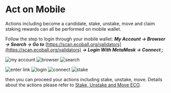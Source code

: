 # Act on Mobile

Actions including become a candidate, stake, unstake, move and claim staking rewards can all be performed on mobile wallet.

Follow the step to login through your mobile wallet: _**My Account → Browser → Search → Go to**_ [https://scan.ecoball.org/validators](https://scan.ecoball.org/validators) _**→ Login With MetaMask → Connect ;**_

![my account](../../.gitbook/assets/0.jpg) ![browser](../../.gitbook/assets/-2.jpg) ![search](../../.gitbook/assets/-1.jpg)

![enter link](../../.gitbook/assets/0.55.jpg) ![login](../../.gitbook/assets/1.jpg) ![connect](../../.gitbook/assets/2.jpg) ![stake](../../.gitbook/assets/3.jpg)

then you can proceed your actions including stake, unstake, move. Details about the actions please refer to [Stake, Unstake and Move ECO](stake-unstake-and-move-eco.md).
